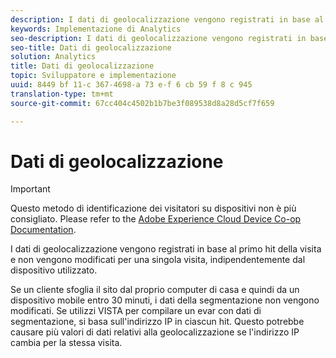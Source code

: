 ```yaml
---
description: I dati di geolocalizzazione vengono registrati in base al primo hit della visita e non vengono modificati per una singola visita, indipendentemente dal dispositivo utilizzato.
keywords: Implementazione di Analytics
seo-description: I dati di geolocalizzazione vengono registrati in base al primo hit della visita e non vengono modificati per una singola visita, indipendentemente dal dispositivo utilizzato.
seo-title: Dati di geolocalizzazione
solution: Analytics
title: Dati di geolocalizzazione
topic: Sviluppatore e implementazione
uuid: 8449 bf 11-c 367-4698-a 73 e-f 6 cb 59 f 8 c 945
translation-type: tm+mt
source-git-commit: 67cc404c4502b1b7be3f089538d8a28d5cf7f659

---
```



# Dati di geolocalizzazione

>[!IMPORTANT]
>
>Questo metodo di identificazione dei visitatori su dispositivi non è più consigliato. Please refer to the [Adobe Experience Cloud Device Co-op Documentation](https://marketing.adobe.com/resources/help/en_US/mcdc/).

I dati di geolocalizzazione vengono registrati in base al primo hit della visita e non vengono modificati per una singola visita, indipendentemente dal dispositivo utilizzato.

Se un cliente sfoglia il sito dal proprio computer di casa e quindi da un dispositivo mobile entro 30 minuti, i dati della segmentazione non vengono modificati. Se utilizzi VISTA per compilare un evar con dati di segmentazione, si basa sull&#39;indirizzo IP in ciascun hit. Questo potrebbe causare più valori di dati relativi alla geolocalizzazione se l&#39;indirizzo IP cambia per la stessa visita.
